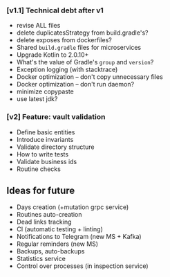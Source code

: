 ### [v1.1] Technical debt after v1

- revise ALL files
- delete duplicatesStrategy from build.gradle's?
- delete exposes from dockerfiles?
- Shared `build.gradle` files for microservices
- Upgrade Kotlin to 2.0.10+
- What's the value of Gradle's `group` and `version`?
- Exception logging (with stacktrace)
- Docker optimization – don't copy unnecessary files
- Docker optimization – don't run daemon?
- minimize copypaste
- use latest jdk?

### [v2] Feature: vault validation

- Define basic entities
- Introduce invariants
- Validate directory structure
- How to write tests
- Validate business ids
- Routine checks

## Ideas for future

- Days creation (+mutation grpc service)
- Routines auto-creation
- Dead links tracking
- CI (automatic testing + linting)
- Notifications to Telegram (new MS + Kafka)
- Regular reminders (new MS)
- Backups, auto-backups
- Statistics service
- Control over processes (in inspection service)
